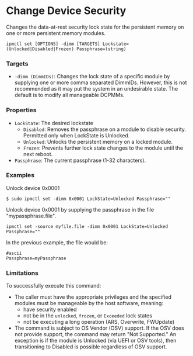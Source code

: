 # Change Device Security

Changes the data-at-rest security lock state for the persistent memory on one or more persistent memory modules.

```text
ipmctl set [OPTIONS] -dimm [TARGETS] Lockstate=(Unlocked|Disabled|Frozen) Passphrase=(string)
```

### **Targets**

* `-dimm (DimmIDs)`: Changes the lock state of a specific module by supplying one or more comma separated DimmIDs. However, this is not recommended as it may put the system in an undesirable state. The default is to modify all manageable DCPMMs.

### **Properties**

* `LockState`: The desired lockstate
  * `Disabled`: Removes the passphrase on a module to disable security. Permitted only when LockState is Unlocked.
  * `Unlocked`: Unlocks the persistent memory on a locked module.
  * `Frozen`: Prevents further lock state changes to the module until the next reboot.
* `Passphrase`: The current passphrase \(1-32 characters\).

### **Examples** 

Unlock device 0x0001

```text
$ sudo ipmctl set -dimm 0x0001 LockState=Unlocked Passphrase=""
```

Unlock device 0x0001 by supplying the passphrase in the file "mypassphrase.file".

```text
ipmctl set -source myfile.file -dimm 0x0001 LockState=Unlocked Passphrase=""
```

In the previous example, the file would be:

```text
#ascii
Passphrase=myPassphrase
```

### **Limitations** 

To successfully execute this command:

* The caller must have the appropriate privileges and the specified modules must be manageable by the host software, meaning:
  * have security enabled
  * not be in the `unlocked`, `frozen`, or `Exceeded` lock states
  * not be executing a long operation \(ARS, Overwrite, FWUpdate\)
* The command is subject to OS Vendor \(OSV\) support. If the OSV does not provide support, the command may return "Not Supported." An exception is if the module is Unlocked \(via UEFI or OSV tools\), then transitioning to Disabled is possible regardless of OSV support.

